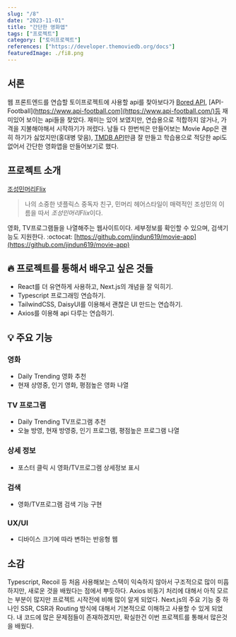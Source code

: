 ```yaml
---
slug: "/8"
date: "2023-11-01"
title: "간단한 영화앱"
tags: ["프로젝트"]
category: ["토이프로젝트"]
references: ["https://developer.themoviedb.org/docs"]
featuredImage: ./fi8.png
---
```



## 서론
웹 프론트엔드를 연습할 토이프로젝트에 사용할 api를 찾아보다가 [Bored API](http://www.boredapi.com/), [API-Football](https://www.api-football.com](https://www.api-football.com/)등 재미있어 보이는 api들을 찾았다. 재미는 있어 보였지만, 연습용으로 적합하지 않거나, 가격을 지불해야해서 시작하기가 꺼렸다. 남들 다 한번씩은 만들어보는 Movie App은 괜히 하기가 싫었지만(홍대병 맞음), [TMDB API](https://developer.themoviedb.org/docs)만큼 잘 만들고 학습용으로 적당한 api도 없어서 간단한 영화앱을 만들어보기로 했다.

## 프로젝트 소개 
[조성민머리Flix](https://josungminmeoriflix.vercel.app/home)
>나의 소중한 넷플릭스 중독자 친구, 민머리 헤어스타일이 매력적인 조성민의 이름을 따서 *조성민머리Flix*이다.

영화, TV프로그램들을 나열해주는 웹사이트이다. 세부정보를 확인할 수 있으며, 검색기능도 지원한다.
:octocat: [https://github.com/jindun619/movie-app](https://github.com/jindun619/movie-app)


## 🔥 프로젝트를 통해서 배우고 싶은 것들
- React를 더 유연하게 사용하고, Next.js의 개념을 잘 익히기.
- Typescript 프로그래밍 연습하기.
- TailwindCSS, DaisyUI를 이용해서 괜찮은 UI 만드는 연습하기.
- Axios를 이용해 api 다루는 연습하기.

## 💡 주요 기능

### 영화
- Daily Trending 영화 추천
- 현재 상영중, 인기 영화, 평점높은 영화 나열

### TV 프로그램
- Daily Trending TV프로그램 추천
- 오늘 방영, 현재 방영중, 인기 프로그램, 평점높은 프로그램 나열

### 상세 정보
- 포스터 클릭 시 영화/TV프로그램 상세정보 표시

### 검색
- 영화/TV프로그램 검색 기능 구현

### UX/UI
- 디바이스 크기에 따라 변하는 반응형 웹

## 소감
Typescript, Recoil 등 처음 사용해보는 스택이 익숙하지 않아서 구조적으로 많이 미흡하지만, 새로운 것을 배웠다는 점에서 뿌듯하다. Axios 비동기 처리에 대해서 아직 모르는 부분이 많지만 프로젝트 시작전에 비해 많이 알게 되었다. Next.js의 주요 기능 중 하나인 SSR, CSR과 Routing 방식에 대해서 기본적으로 이해하고 사용할 수 있게 되었다. 내 코드에 많은 문제점들이 존재하겠지만, 확실한건 이번 프로젝트를 통해서 많은것을 배웠다.